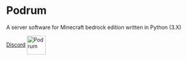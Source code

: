 # Podrum
A server software for Minecraft bedrock edition written in Python (3.X)

[Discord](https://discord.gg/SGWCwd6)
<img src="https://cdn.discordapp.com/attachments/680861997650280483/705797584735830086/image0.png" alt="Podrum" title="Podrum" align="center" height="50" width="50" />
